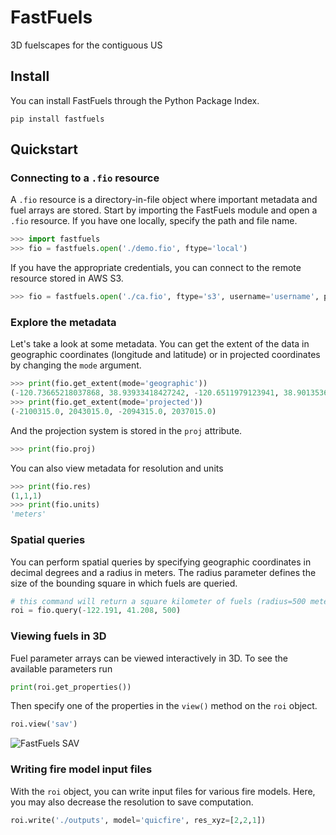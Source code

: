 # FastFuels

3D fuelscapes for the contiguous US

## Install

You can install FastFuels through the Python Package Index.

```
pip install fastfuels
```

## Quickstart

### Connecting to a `.fio` resource

A `.fio` resource is a directory-in-file object where important metadata and fuel arrays are stored. Start by importing the FastFuels module and open a `.fio` resource. If you have one locally, specify the path and file name.

```python
>>> import fastfuels
>>> fio = fastfuels.open('./demo.fio', ftype='local')
```

If you have the appropriate credentials, you can connect to the remote resource stored in AWS S3.

```python
>>> fio = fastfuels.open('./ca.fio', ftype='s3', username='username', password='password')
```

### Explore the metadata

Let's take a look at some metadata. You can get the extent of the data in geographic coordinates (longitude and latitude) or in projected coordinates by changing the `mode` argument.

```python
>>> print(fio.get_extent(mode='geographic'))
(-120.73665218037868, 38.93933418427242, -120.6511979123941, 38.90135366961076)
>>> print(fio.get_extent(mode='projected'))
(-2100315.0, 2043015.0, -2094315.0, 2037015.0)
```

And the projection system is stored in the `proj` attribute.

```python
>>> print(fio.proj)
```

You can also view metadata for resolution and units

```python
>>> print(fio.res)
(1,1,1)
>>> print(fio.units)
'meters'
```

### Spatial queries

You can perform spatial queries by specifying geographic coordinates in decimal degrees
and a radius in meters. The radius parameter defines the size of the bounding square in which
fuels are queried.

```python
# this command will return a square kilometer of fuels (radius=500 meters)
roi = fio.query(-122.191, 41.208, 500)
```

### Viewing fuels in 3D

Fuel parameter arrays can be viewed interactively in 3D. To see the available parameters run

```python
print(roi.get_properties())
```

Then specify one of the properties in the `view()` method on the `roi` object.

```python
roi.view('sav')
```

![FastFuels SAV](./resources/fastfuels_sav.png)

### Writing fire model input files

With the `roi` object, you can write input files for various fire models. Here,
you may also decrease the resolution to save computation.

```python
roi.write('./outputs', model='quicfire', res_xyz=[2,2,1])
```
